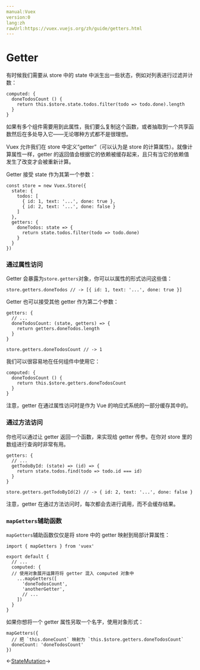 ```yaml
---
manual:Vuex
version:0
lang:zh
rawUrl:https://vuex.vuejs.org/zh/guide/getters.html
---
```



# Getter<a name="getter"></a>


有时候我们需要从 store 中的 state 中派生出一些状态，例如对列表进行过滤并计数：


```
computed: {
  doneTodosCount () {
    return this.$store.state.todos.filter(todo => todo.done).length
  }
}

```



如果有多个组件需要用到此属性，我们要么复制这个函数，或者抽取到一个共享函数然后在多处导入它——无论哪种方式都不是很理想。



Vuex 允许我们在 store 中定义“getter”（可以认为是 store 的计算属性）。就像计算属性一样，getter 的返回值会根据它的依赖被缓存起来，且只有当它的依赖值发生了改变才会被重新计算。



Getter 接受 state 作为其第一个参数：


```
const store = new Vuex.Store({
  state: {
    todos: [
      { id: 1, text: '...', done: true },
      { id: 2, text: '...', done: false }
    ]
  },
  getters: {
    doneTodos: state => {
      return state.todos.filter(todo => todo.done)
    }
  }
})

```


### 通过属性访问<a name="通过属性访问"></a>


Getter 会暴露为`store.getters`对象，你可以以属性的形式访问这些值：


```
store.getters.doneTodos // -> [{ id: 1, text: '...', done: true }]

```



Getter 也可以接受其他 getter 作为第二个参数：


```
getters: {
  // ...
  doneTodosCount: (state, getters) => {
    return getters.doneTodos.length
  }
}

```


```
store.getters.doneTodosCount // -> 1

```



我们可以很容易地在任何组件中使用它：


```
computed: {
  doneTodosCount () {
    return this.$store.getters.doneTodosCount
  }
}

```



注意，getter 在通过属性访问时是作为 Vue 的响应式系统的一部分缓存其中的。


### 通过方法访问<a name="通过方法访问"></a>


你也可以通过让 getter 返回一个函数，来实现给 getter 传参。在你对 store 里的数组进行查询时非常有用。


```
getters: {
  // ...
  getTodoById: (state) => (id) => {
    return state.todos.find(todo => todo.id === id)
  }
}

```


```
store.getters.getTodoById(2) // -> { id: 2, text: '...', done: false }

```



注意，getter 在通过方法访问时，每次都会去进行调用，而不会缓存结果。


### `mapGetters`辅助函数<a name="mapgetters-辅助函数"></a>


`mapGetters`辅助函数仅仅是将 store 中的 getter 映射到局部计算属性：


```
import { mapGetters } from 'vuex'

export default {
  // ...
  computed: {
  // 使用对象展开运算符将 getter 混入 computed 对象中
    ...mapGetters([
      'doneTodosCount',
      'anotherGetter',
      // ...
    ])
  }
}

```



如果你想将一个 getter 属性另取一个名字，使用对象形式：


```
mapGetters({
  // 把 `this.doneCount` 映射为 `this.$store.getters.doneTodosCount`
  doneCount: 'doneTodosCount'
})

```





←[State](%2328 "")[Mutation](%2330 "")→





